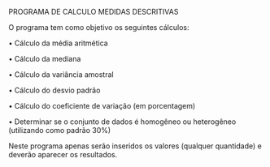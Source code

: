 PROGRAMA DE CALCULO MEDIDAS DESCRITIVAS


O programa tem como objetivo os seguintes cálculos:

• Cálculo da média aritmética

• Cálculo da mediana

• Cálculo da variância amostral

• Cálculo do desvio padrão

• Cálculo do coeficiente de variação (em porcentagem)

• Determinar se o conjunto de dados é homogêneo ou heterogêneo (utilizando
como padrão 30%)

Neste programa apenas serão inseridos os valores (qualquer quantidade) e deverão
aparecer os resultados.
